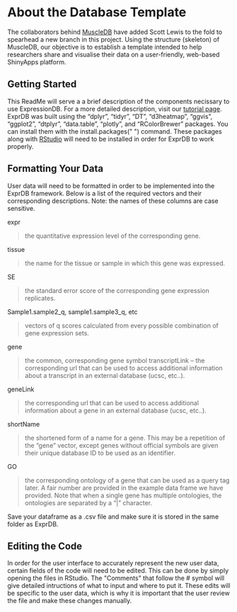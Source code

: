 # About the Database Template
The collaborators behind [MuscleDB](https://github.com/flaneuse/muscleDB) have added Scott Lewis to the fold to spearhead a new branch in this project. Using the structure (skeleton) of MuscleDB, our objective is to establish a template intended to help researchers share and visualise their data on a user-friendly, web-based ShinyApps platform.
## Getting Started
This ReadMe will serve a a brief description of the components necissary to use ExpressionDB. For a more detailed description, visit our [tutorial page](https://expressiondb.wordpress.com/getting-started-2/).
ExprDB was built using the  “dplyr”, “tidyr”, “DT”, “d3heatmap”, “ggvis”, “ggplot2”, “dtplyr”, “data.table”, “plotly”, and “RColorBrewer” packages. You can install them with the install.packages(" ") command. These packages along with [RStudio](https://www.rstudio.com/) will need to be installed in order for ExprDB to work properly. 
## Formatting Your Data
User data will need to be formatted in order to be implemented into the ExprDB framework. 
Below is a list of the required vectors and their corresponding descriptions. Note: the names of these columns are case sensitive. 

expr 
> the quantitative expression level of the corresponding gene.

tissue 
> the name for the tissue or sample in which this gene was expressed.

SE 
> the standard error score of the corresponding gene expression replicates.

Sample1.sample2_q, sample1.sample3_q, etc 
> vectors of q scores calculated from every possible combination of gene expression sets. 

gene 
> the common, corresponding gene symbol
transcriptLink – the corresponding url that can be used to access additional information about a transcript in an external database (ucsc, etc..).

geneLink 
> the corresponding url that can be used to access additional information about a gene in an external database (ucsc, etc..).

shortName  
> the shortened form of a name for a gene. This may be a repetition of the “gene” vector, except genes without official symbols are given their unique database ID to be used as an identifier. 

GO 
> the corresponding ontology of a gene that can be used as a query tag later. A fair number are provided in the example data frame we have provided. Note that when a single gene has multiple ontologies, the ontologies are separated by a “|” character.

Save your dataframe as a .csv file and make sure it is stored in the same folder as ExprDB.

## Editing the Code
In order for the user interface to accurately represent the new user data, certain fields of the code will need to be edited. This can be done by simply opening the files in RStudio. The "Comments" that follow the # symbol will give detailed intructions of what to input and where to put it. These edits will be specific to the user data, which is why it is important that the user review the file and make these changes manually.     
